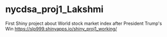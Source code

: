 # nycdsa_proj1_Lakshmi
First Shiny project about World stock market index after President Trump's Win
https://slp999.shinyapps.io/shiny_proj1_working/
